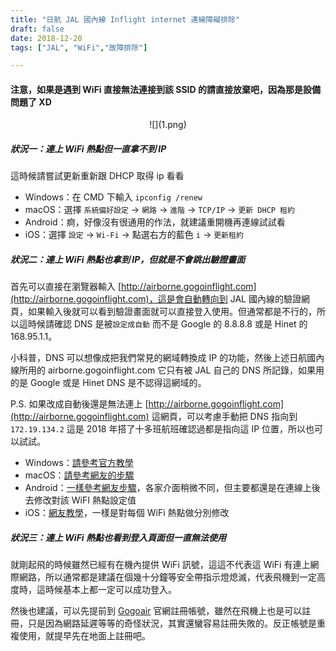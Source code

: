 ```yaml
---
title: "日航 JAL 國內線 Inflight internet 連線障礙排除"
draft: false
date: 2018-12-20
tags: ["JAL", "WiFi","故障排除"]

---
```


#### 注意，如果是遇到 WiFi 直接無法連接到該 SSID 的請直接放棄吧，因為那是設備問題了 XD

<center>
![](1.png)
</center>

<!--more-->

##### 狀況一：連上 WiFi 熱點但一直拿不到 IP

這時候請嘗試更新重新跟 DHCP 取得 ip 看看

* Windows：在 CMD 下輸入 `ipconfig /renew`
* macOS：選擇 `系統偏好設定` -> `網路` ->  `進階` -> `TCP/IP` -> `更新 DHCP 租約`
* Android：痾，好像沒有很通用的作法，就建議重開機再連線試試看
* iOS：選擇 `設定`  -> `Wi-Fi`  -> 點選右方的藍色 `i` -> `更新租約`

##### 狀況二：連上 WiFi 熱點也拿到 IP，但就是不會跳出驗證畫面

首先可以直接在瀏覽器輸入 [http://airborne.gogoinflight.com](http://airborne.gogoinflight.com)，這是會自動轉向到 JAL 國內線的驗證網頁，如果輸入後就可以看到驗證畫面就可以直接登入使用。但通常都是不行的，所以這時候請確認 DNS 是被`設定成自動` 而不是 Google 的 8.8.8.8 或是 Hinet 的 168.95.1.1。

小科普，DNS 可以想像成把我們常見的網域轉換成 IP 的功能，然後上述日航國內線所用的 airborne.gogoinflight.com 它只有被 JAL 自己的 DNS 所記錄，如果用的是 Google 或是 Hinet DNS 是不認得這網域的。

P.S. 如果改成自動後還是無法連上 [http://airborne.gogoinflight.com](http://airborne.gogoinflight.com) 這網頁，可以考慮手動把 DNS 指向到 `172.19.134.2` 這是 2018 年搭了十多班航班確認過都是指向這 IP 位置，所以也可以試試。

* Windows：[請參考官方教學](https://support.microsoft.com/zh-tw/help/15089/windows-change-tcp-ip-settings)
* macOS：[請參考網友的步驟](https://briian.com/27152/)
* Android：[一樣參考網友步驟](https://briian.com/22242/)，各家介面稍微不同，但主要都還是在連線上後去修改對該 WiFI 熱點設定值
* iOS：[網友教學](https://www.howtogeek.com/261701/how-to-change-the-dns-server-on-your-ios-device/)，一樣是對每個 WiFi 熱點做分別修改

##### 狀況三：連上 WiFi 熱點也看到登入頁面但一直無法使用

就剛起飛的時候雖然已經有在機內提供 WiFi 訊號，這這不代表這 WiFi 有連上網際網路，所以通常都是建議在個幾十分鐘等安全帶指示燈熄滅，代表飛機到一定高度時，這時候基本上都一定可以成功登入。

然後也建議，可以先提前到 [Gogoair](https://www.gogoair.com/) 官網註冊帳號，雖然在飛機上也是可以註冊，只是因為網路延遲等等的奇怪狀況，其實還蠻容易註冊失敗的。反正帳號是重複使用，就提早先在地面上註冊吧。


